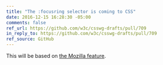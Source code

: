 ```yaml
---
title: "The :focusring selector is coming to CSS"
date: 2016-12-15 16:28:30 -05:00
comments: false
ref_url: https://github.com/w3c/csswg-drafts/pull/709
in_reply_to: https://github.com/w3c/csswg-drafts/pull/709
ref_source: GitHub
---
```


This will be based on [the Mozilla feature](https://developer.mozilla.org/docs/Web/CSS/:-moz-focusring).